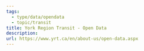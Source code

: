 ```yaml
---
tags:
  - type/data/opendata
  - topic/transit
title: York Region Transit - Open Data
description:
url: https://www.yrt.ca/en/about-us/open-data.aspx
---
```

